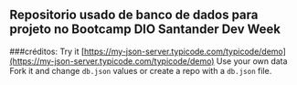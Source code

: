 ## Repositorio usado de banco de dados para projeto no Bootcamp DIO Santander Dev Week







###créditos:
Try it
[https://my-json-server.typicode.com/typicode/demo](https://my-json-server.typicode.com/typicode/demo)
Use your own data
Fork it and change `db.json` values or create a repo with a `db.json` file.
